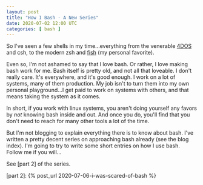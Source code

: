 ```yaml
---
layout: post
title: "How I Bash - A New Series"
date: 2020-07-02 12:00 UTC
categories: [ bash ]
---
```


So I've seen a few shells in my time...everything from the venerable
[4DOS] and csh, to the modern zsh and [fish] \(my personal favorite\).

Even so, I'm not ashamed to say that I love bash. Or rather, I love
making bash work for me. Bash itself is pretty old, and not all that
loveable. I don't really care. It's everywhere, and it's good enough. I
work on a lot of systems, many of them production. My job isn't to turn
them into my own personal playground...I get paid to work on systems
with others, and that means taking the system as it comes.

In short, if you work with linux systems, you aren't doing yourself any
favors by *not* knowing bash inside and out. And once you do, you'll
find that you don't need to reach for many other tools a lot of the
time.

But I'm not blogging to explain everything there is to know about bash.
I've written a pretty decent series on approaching bash already (see the
blog index). I'm going to try to write some short entries on how I use
bash. Follow me if you will...

See [part 2] of the series.

  [4DOS]: https://www.4dos.info/4dinfo.htm
  [fish]: https://fishshell.com/
  [part 2]: {% post_url 2020-07-06-i-was-scared-of-bash %}
